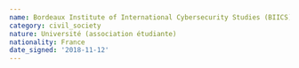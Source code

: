 ```yaml
---
name: Bordeaux Institute of International Cybersecurity Studies (BIICS)  
category: civil_society
nature: Université (association étudiante)
nationality: France
date_signed: '2018-11-12'
---
```

    